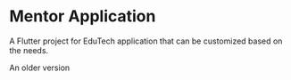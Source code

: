 # Mentor Application
A Flutter project for EduTech application that can be customized based on the needs.

An older version

